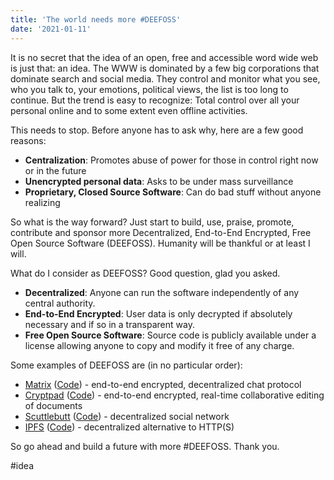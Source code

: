 ```yaml
---
title: 'The world needs more #DEEFOSS'
date: '2021-01-11'
---
```

It is no secret that the idea of an open, free and accessible word wide web is just that: an idea. The WWW is dominated by a few big corporations that dominate search and social media. They control and monitor what you see, who you talk to, your emotions, political views, the list is too long to continue. But the trend is easy to recognize: Total control over all your personal online and to some extent even offline activities.

This needs to stop. Before anyone has to ask why, here are a few good reasons:
- **Centralization**: Promotes abuse of power for those in control right now or in the future
- **Unencrypted personal data**: Asks to be under mass surveillance
- **Proprietary, Closed Source Software**: Can do bad stuff without anyone realizing

So what is the way forward? Just start to build, use, praise, promote, contribute and sponsor more Decentralized, End-to-End Encrypted, Free Open Source Software (DEEFOSS). Humanity will be thankful or at least I will.

What do I consider as DEEFOSS? Good question, glad you asked.
- **Decentralized**: Anyone can run the software independently of any central authority.
- **End-to-End Encrypted**: User data is only decrypted if absolutely necessary and if so in a transparent way.
- **Free Open Source Software**: Source code is publicly available under a license allowing anyone to copy and modify it free of any charge.

Some examples of DEEFOSS are (in no particular order):
- [Matrix](https://matrix.org/) ([Code](https://github.com/matrix-org/synapse)) - end-to-end encrypted, decentralized chat protocol
- [Cryptpad](https://cryptpad.fr/) ([Code](https://github.com/xwiki-labs/cryptpad)) - end-to-end encrypted, real-time collaborative editing of documents
- [Scuttlebutt](https://scuttlebutt.nz/) ([Code](https://github.com/ssbc/ssb-server)) - decentralized social network
- [IPFS](https://ipfs.io/) ([Code](https://github.com/ipfs/go-ipfs)) - decentralized alternative to HTTP(S)

So go ahead and build a future with more #DEEFOSS. Thank you.

#idea
